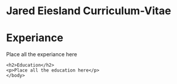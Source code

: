 # Jared Eiesland Curriculum-Vitae
<html>
  <Body>
    <h1>Experiance</h1>
    <p>Place all the experiance here</p>
    
    
    <h2>Education</h2>
    <p>Place all the education here</p>
    </body>
  </html>
